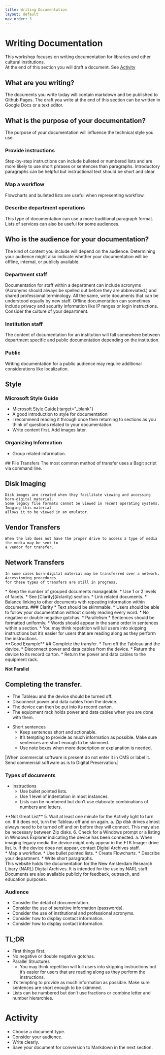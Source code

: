 ```yaml
---
title: Writing Documentation
layout: default
nav_order: 3
---
```

# Writing Documentation
This workshop focuses on writing documentation for libraries and other cultural institutions.  
At the end of this section you will draft a document. See [Activity](#activity)              
## What are you writing?
The documents you write today will contain markdown and be published to Github Pages. The draft you write at the end of this section can be written in Google Docs or a text editor.  
## What is the purpose of your documentation?
The purpose of your documentation will influence the technical style you use.
### Provide instructions
Step-by-step instructions can include bulleted or numbered lists and are more likely to use short phrases or sentences than paragraphs. Introductory paragraphs can be helpful but instructional text should be short and clear.
### Map a workflow
Flowcharts and bulleted lists are useful when representing workflow.
### Describe department operations
This type of documentation can use a more traditional paragraph format. Lists of services can also be useful for some audiences.
## Who is the audience for your documentation?
The kind of content you include will depend on the audience. Determining your audience might also indicate whether your documentation will be offline, internal, or publicly available.
### Department staff
Documentation for staff within a department can include acronyms (Acronyms should always be spelled out before they are abbreviated.) and shared professional terminology. All the same, write documents that can be understood equally by new staff. Offline documentation can sometimes include privacy and security information like IP ranges or login instructions. Consider the culture of your department.
### Institution staff
The content of documentation for an institution will fall somewhere between department specific and public documentation depending on the institution.
### Public
Writing documentation for a public audience may require additional considerations like localization.
## Style
### Microsoft Style Guide
* [Microsoft Style Guide](https://docs.microsoft.com/en-us/style-guide/welcome/){:target="_blank"}
* A good introduction to style for documentation
* I recommend reading it through once then returning to sections as you think of questions related to your documentation.
* Write content first. Add images later.  
<!-- Add examples -->
### Organizing Information
* Group related information.  
<div class="code-example" markdown="1">
<!-- <details open markdown="block"> -->
## File Transfers  
    The most common method of transfer uses a Bagit script via command line.  

## Disk Imaging  
    Disk images are created when they facilitate viewing and accessing born-digital material.  
    Some legacy file formats cannot be viewed in recent operating systems. Imaging this material  
    allows it to be viewed in an emulator.  

## Vendor Transfers
    When the lab does not have the proper drive to access a type of media the media may be sent to  
    a vendor for transfer.  

## Network Transfers  
    In some cases born-digital material may be transferred over a network. Accessioning procedures  
    for these types of transfers are still in progress.  

<!-- </details> -->
</div>
* Keep the number of grouped documents manageable.
* Use 1 or 2 levels of facets.
    * See [Clarity](#clarity) section.
* Link related documents.
* Balance linking to other documents with repeating information within documents.
### Clarity
* Text should be skimmable.
    * Users should be able to follow your documentation without closely reading every word.
    * No negative or double negative gotchas.
* Parallelism
    * Sentences should be formatted uniformly.
    * Words should appear in the same order in sentences within a section.  
    * You may think repetition will lull users into skipping instructions but it’s easier for users that are reading along as they perform the instructions.
<div class="code-example" markdown="1">       
**Good Example**
## Complete the transfer.
* Turn off the Tableau and the device.
* Disconnect power and data cables from the device.
* Return the device to its record carton.
* Return the power and data cables to the equipment rack.

**Not Parallel**
## Completing the transfer.
* The Tableau and the device should be turned off.
* Disconnect power and data cables from the device.
* The device can then be put into its record carton.
* The equipment rack holds power and data cables when you are done with them.
</div>
    
* Short sentences
    * Keep sentences short and actionable.
    * It’s tempting to provide as much information as possible. Make sure sentences are short enough to be skimmed.
    * Use note boxes when more description or explanation is needed.  
    
|When commercial software is present do not enter it in CMS or label it. Send commercial software as is to Digital Preservation.|   

### Types of documents	
* Instructions
    * Use bullet pointed lists.
    * Use 1 level of indentation in most instances.
    * Lists can be numbered but don’t use elaborate combinations of numbers and letters.
<div class="code-example" markdown="1">
**Not Great List**
5. Wait at least one minute for the Activity light to turn on. If it does not, turn the Tableau off and on again.  
    a. Zip disk drives almost always need to be turned off and on before they will connect. This may also be necessary between Zip disks.  
6. Check for a Windows prompt or a listing in Windows Explorer indicating the device has been connected.    
    a. When imaging legacy media the device might only appear in the FTK Imager drive list.  
    b. If the device does not appear, contact Digital Archives staff.  
</div>
* Map a workflow.
    * Use bullet pointed lists.
    * Create Flowcharts.
* Describe your department.
    * Write short paragraphs.
<div class="code-example" markdown="1">
This website holds the documentation for the New Amsterdam Research Libary (NARL) Digital Archives. It is intended for the use by NARL staff. Documents are also available publicly for feedback, outreach, and education purposes.
</div> 

### Audience  
* Consider the detail of documentation.
* Consider the use of sensitive information (passwords).
* Consider the use of institutional and professional acronyms.
* Consider how to display contact information.  
* Consider how to display contact information.

## TL;DR
* First things first.
* No negative or double negative gotchas.
* Parallel Structures 
    * You may think repetition will lull users into skipping instructions but it’s easier for users that are reading along as they perform the instructions.
* It’s tempting to provide as much information as possible. Make sure sentences are short enough to be skimmed.
* Lists can be numbered but don’t use fractions or combine letter and number hierarchies.

# Activity
* Choose a document type.  
* Consider your audience.  
* Write clearly.  
* Save your document for conversion to Markdown in the next section.  

